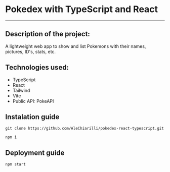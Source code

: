 # Pokedex with TypeScript and React

---

## Description of the project:
A lightweight web app to show and list Pokemons with their names, pictures, ID's, stats, etc.

## Technologies used:
- TypeScript
- React
- Tailwind
- Vite
- Public API: PokeAPI

## Instalation guide
```
git clone https://github.com/AleChiarilli/pokedex-react-typescript.git
```
```
npm i
```

##  Deployment guide
```
npm start
```
